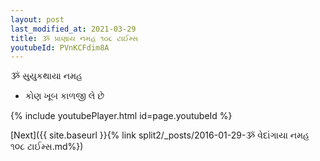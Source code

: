 ```yaml
---
layout: post
last_modified_at: 2021-03-29
title: ૐ પ્રાણાય નમહ ૧૦૮ ટાઈમ્સ
youtubeId: PVnKCFdim8A
---
```

 
 
 ૐ સુયુકથાયા નમહ  
 
 -  કોણ ખૂબ કાળજી લે છે 
 
  
 
  
 
 
 
 
 
 


{% include youtubePlayer.html id=page.youtubeId %}
 
[Next]({{ site.baseurl }}{% link  split2/_posts/2016-01-29-ૐ વેદાંગાયા નમહ ૧૦૮ ટાઈમ્સ.md%})
 
